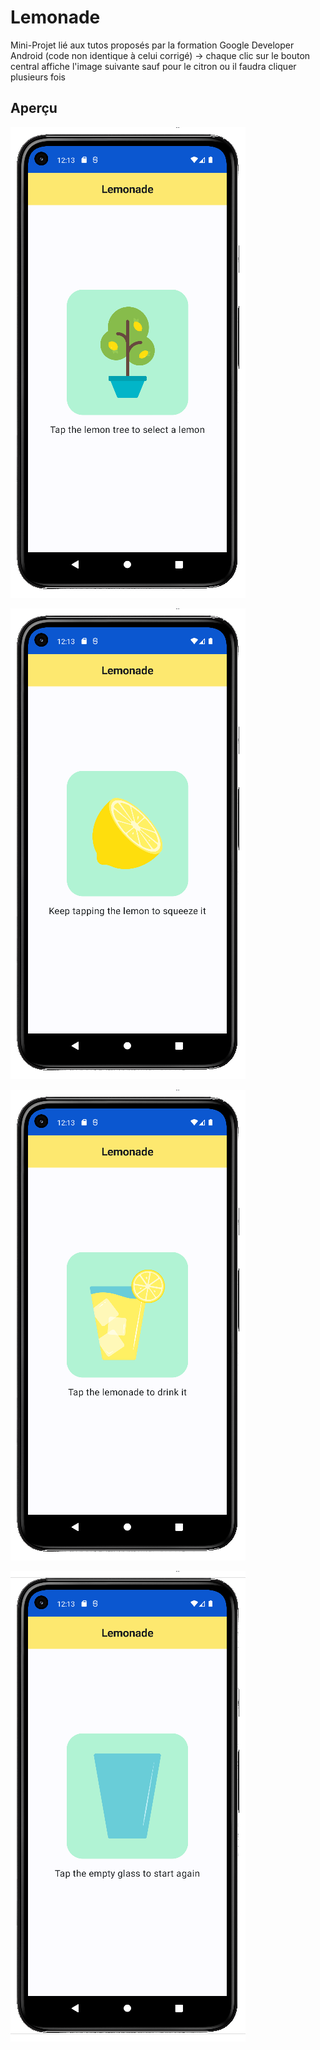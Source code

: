 # Lemonade

Mini-Projet lié aux tutos proposés par la formation Google Developer Android
(code non identique à celui corrigé)
-> chaque clic sur le bouton central affiche l'image suivante sauf pour le citron ou il faudra cliquer plusieurs fois

## Aperçu

![Lemon Tree Screen](readmeImg/treeScreen.png)

![Lemon Screen](readmeImg/lemonScreen.png)

![Lemonade Screen](readmeImg/lemonadeScreen.png)

![Empty Glass Screen](readmeImg/glassScreen.png)